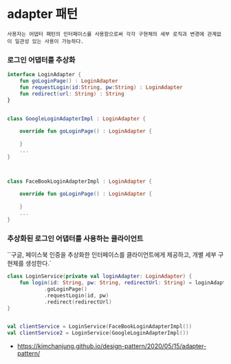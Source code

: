 # adapter 패턴

`사용자는 어댑터 패턴의 인터페이스를 사용함으로써 각각 구현체의 세부 로직과 변경에 관계없이 일관성 있는 사용이 가능하다.`





### 로그인 어댑터를 추상화

```kotlin
interface LoginAdapter {
    fun goLoginPage() : LoginAdapter
    fun requestLogin(id:String, pw:String) : LoginAdapter
    fun redirect(url: String) : String
}


class GoogleLoginAdapterImpl : LoginAdapter {
    
    override fun goLoginPage() : LoginAdapter {
        
    }
    ...
}



class FaceBookLoginAdapterImpl : LoginAdapter {
    
    override fun goLoginPage() : LoginAdapter {
        
    }
    ...
}

```



### 추상화된 로그인 어댑터를 사용하는 클라이언트

``구글, 페이스북 인증을 추상화한 인터페이스를 클라이언트에게 제공하고, 개별 세부 구현체를 생성한다.`

```kotlin
class LoginService(private val loginAdapter: LoginAdapter) {
    fun login(id: String, pw: String, redirectUrl: String) = loginAdapter
            .goLoginPage()
            .requestLogin(id, pw)
            .redirect(redirectUrl)
}


val clientService = LoginService(FaceBookLoginAdapterImpl())
val clientService2 = LoginService(GoogleLoginAdapterImpl())
```





- https://kimchanjung.github.io/design-pattern/2020/05/15/adapter-pattern/